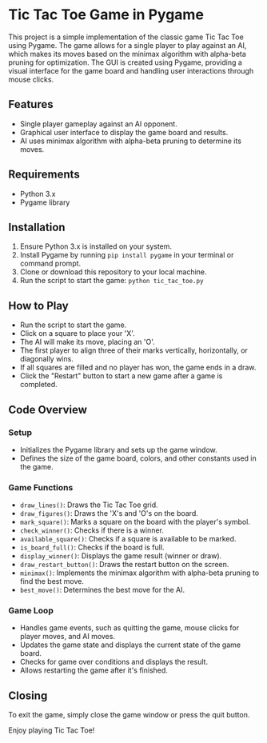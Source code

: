 # Tic Tac Toe Game in Pygame

This project is a simple implementation of the classic game Tic Tac Toe using Pygame. The game allows for a single player to play against an AI, which makes its moves based on the minimax algorithm with alpha-beta pruning for optimization. The GUI is created using Pygame, providing a visual interface for the game board and handling user interactions through mouse clicks.

## Features

- Single player gameplay against an AI opponent.
- Graphical user interface to display the game board and results.
- AI uses minimax algorithm with alpha-beta pruning to determine its moves.

## Requirements

- Python 3.x
- Pygame library

## Installation

1. Ensure Python 3.x is installed on your system.
2. Install Pygame by running `pip install pygame` in your terminal or command prompt.
3. Clone or download this repository to your local machine.
4. Run the script to start the game: `python tic_tac_toe.py`

## How to Play

- Run the script to start the game.
- Click on a square to place your 'X'.
- The AI will make its move, placing an 'O'.
- The first player to align three of their marks vertically, horizontally, or diagonally wins.
- If all squares are filled and no player has won, the game ends in a draw.
- Click the "Restart" button to start a new game after a game is completed.

## Code Overview

### Setup

- Initializes the Pygame library and sets up the game window.
- Defines the size of the game board, colors, and other constants used in the game.

### Game Functions

- `draw_lines()`: Draws the Tic Tac Toe grid.
- `draw_figures()`: Draws the 'X's and 'O's on the board.
- `mark_square()`: Marks a square on the board with the player's symbol.
- `check_winner()`: Checks if there is a winner.
- `available_square()`: Checks if a square is available to be marked.
- `is_board_full()`: Checks if the board is full.
- `display_winner()`: Displays the game result (winner or draw).
- `draw_restart_button()`: Draws the restart button on the screen.
- `minimax()`: Implements the minimax algorithm with alpha-beta pruning to find the best move.
- `best_move()`: Determines the best move for the AI.

### Game Loop

- Handles game events, such as quitting the game, mouse clicks for player moves, and AI moves.
- Updates the game state and displays the current state of the game board.
- Checks for game over conditions and displays the result.
- Allows restarting the game after it's finished.

## Closing

To exit the game, simply close the game window or press the quit button.

Enjoy playing Tic Tac Toe!
